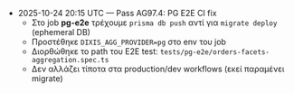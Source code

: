 - 2025-10-24 20:15 UTC — Pass AG97.4: PG E2E CI fix
  - Στο job **pg-e2e** τρέχουμε `prisma db push` αντί για `migrate deploy` (ephemeral DB)
  - Προστέθηκε `DIXIS_AGG_PROVIDER=pg` στο env του job
  - Διορθώθηκε το path του E2E test: `tests/pg-e2e/orders-facets-aggregation.spec.ts`
  - Δεν αλλάζει τίποτα στα production/dev workflows (εκεί παραμένει migrate)
